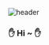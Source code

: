 

![header](https://capsule-render.vercel.app/api?type=slice&color=F8DA43&height=200&text=Seunghyun%20Lee&fontColor=262627&fontSize=60)


 ### :raised_hand:   Hi ~    :raised_hand:
